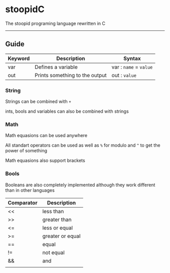 
# stoopidC

The stoopid programing language rewritten in C

---

## Guide

| Keyword | Description | Syntax |
| ------- | ----------- | ------ |
| var | Defines a variable | var : `name` = `value` |
| out | Prints something to the output | out : `value` |

### String

Strings can be combined with `+`

ints, bools and variables can also be combined with strings

### Math

Math equasions can be used anywhere

All standart operators can be used as well as `%` for modulo and `^` to get the power of something

Math equasions also support brackets

### Bools

Booleans are also completely implemented although they work different than in other languages

| Comparator | Description |
| ---------- | ----------- |
| << | less than |
| >> | greater than |
| <= | less or equal |
| >= | greater or equal |
| == | equal |
| != | not equal |
| && | and |
| || | or |
